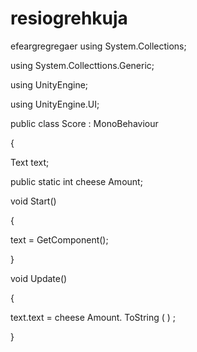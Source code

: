 # resiogrehkuja
efeargregregaer
using System.Collections; 

using System.Collecttions.Generic; 

using UnityEngine;

 using UnityEngine.UI; 

public class Score : MonoBehaviour

{

 Text text; 

public static int cheese Amount; 

 

 void Start() 

{

text = GetComponent<Text>();

}

void Update() 

{

text.text = cheese Amount. ToString ( ) ;

}

